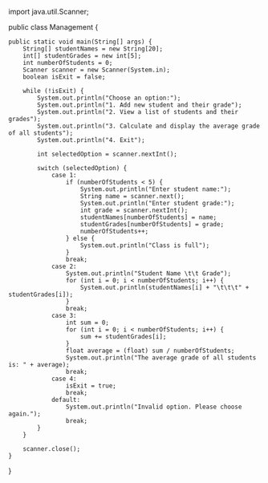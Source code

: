 import java.util.Scanner;

public class Management {

    public static void main(String[] args) {
        String[] studentNames = new String[20];
        int[] studentGrades = new int[5];
        int numberOfStudents = 0;
        Scanner scanner = new Scanner(System.in);
        boolean isExit = false;

        while (!isExit) {
            System.out.println("Choose an option:");
            System.out.println("1. Add new student and their grade");
            System.out.println("2. View a list of students and their grades");
            System.out.println("3. Calculate and display the average grade of all students");
            System.out.println("4. Exit");

            int selectedOption = scanner.nextInt();

            switch (selectedOption) {
                case 1:
                    if (numberOfStudents < 5) {
                        System.out.println("Enter student name:");
                        String name = scanner.next();
                        System.out.println("Enter student grade:");
                        int grade = scanner.nextInt();
                        studentNames[numberOfStudents] = name;
                        studentGrades[numberOfStudents] = grade;
                        numberOfStudents++;
                    } else {
                        System.out.println("Class is full");
                    }
                    break;
                case 2:
                    System.out.println("Student Name \t\t Grade");
                    for (int i = 0; i < numberOfStudents; i++) {
                        System.out.println(studentNames[i] + "\t\t\t" + studentGrades[i]);
                    }
                    break;
                case 3:
                    int sum = 0;
                    for (int i = 0; i < numberOfStudents; i++) {
                        sum += studentGrades[i];
                    }
                    float average = (float) sum / numberOfStudents;
                    System.out.println("The average grade of all students is: " + average);
                    break;
                case 4:
                    isExit = true;
                    break;
                default:
                    System.out.println("Invalid option. Please choose again.");
                    break;
            }
        }

        scanner.close();
    }
}
